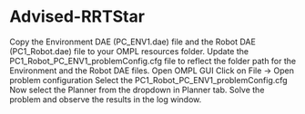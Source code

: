 # Advised-RRTStar
Copy the Environment DAE (PC_ENV1.dae) file and the Robot DAE (PC1_Robot.dae) file to your OMPL resources folder.
Update the PC1_Robot_PC_ENV1_problemConfig.cfg file to reflect the folder path for the Environment and the Robot DAE files.
Open OMPL GUI
Click on File -> Open problem configuration
Select the PC1_Robot_PC_ENV1_problemConfig.cfg
Now select the Planner from the dropdown in Planner tab.
Solve the problem and observe the results in the log window.
